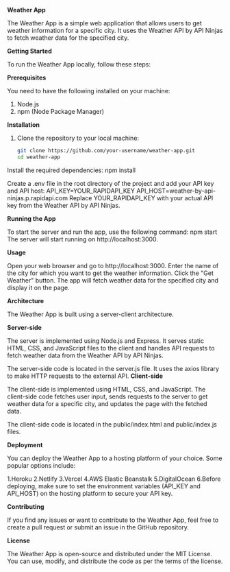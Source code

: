 **Weather App**

The Weather App is a simple web application that allows users to get weather information for a specific city. It uses the Weather API by API Ninjas to fetch weather data for the specified city.

**Getting Started**

To run the Weather App locally, follow these steps:

**Prerequisites**

You need to have the following installed on your machine:

1. Node.js
2. npm (Node Package Manager)

**Installation**

1. Clone the repository to your local machine:
   ```bash
   git clone https://github.com/your-username/weather-app.git
   cd weather-app
   
Install the required dependencies:
npm install

Create a .env file in the root directory of the project and add your API key and API host:
API_KEY=YOUR_RAPIDAPI_KEY
API_HOST=weather-by-api-ninjas.p.rapidapi.com
Replace YOUR_RAPIDAPI_KEY with your actual API key from the Weather API by API Ninjas.

**Running the App**

To start the server and run the app, use the following command:
npm start
The server will start running on http://localhost:3000.

**Usage**

Open your web browser and go to http://localhost:3000.
Enter the name of the city for which you want to get the weather information.
Click the "Get Weather" button.
The app will fetch weather data for the specified city and display it on the page.

**Architecture**

The Weather App is built using a server-client architecture.

**Server-side**

The server is implemented using Node.js and Express. It serves static HTML, CSS, and JavaScript files to the client and handles API requests to fetch weather data from the Weather API by API Ninjas.

The server-side code is located in the server.js file. It uses the axios library to make HTTP requests to the external API.
**Client-side**

The client-side is implemented using HTML, CSS, and JavaScript. The client-side code fetches user input, sends requests to the server to get weather data for a specific city, and updates the page with the fetched data.

The client-side code is located in the public/index.html and public/index.js files.

**Deployment**

You can deploy the Weather App to a hosting platform of your choice. Some popular options include:

1.Heroku
2.Netlify
3.Vercel
4.AWS Elastic Beanstalk
5.DigitalOcean
6.Before deploying, make sure to set the environment variables (API_KEY and API_HOST) on the hosting platform to secure your API key.

**Contributing**

If you find any issues or want to contribute to the Weather App, feel free to create a pull request or submit an issue in the GitHub repository.

**License**

The Weather App is open-source and distributed under the MIT License. You can use, modify, and distribute the code as per the terms of the license.
